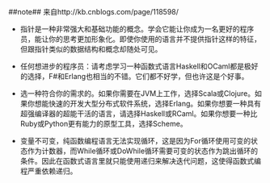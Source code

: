 ##note##
来自http://kb.cnblogs.com/page/118598/

- 指针是一种非常强大和基础功能的概念。学会它能让你成为一名更好的程序员，能让你的思考更加形象化。即使你使用的语言并不提供指针这样的特征，但跟指针类似的数据结构和概念却随处可见。

- 任何想进步的程序员：请考虑学习一种函数式语言Haskell和OCaml都是极好的选择，F#和Erlang也相当的不错。它们都不好学，但也许这是个好事。

- 选一种符合你的需求的。如果你需要在JVM上工作，选择Scala或Clojure。如果你想能快速的开发大型分布式软件系统，选择Erlang。如果你想要一种具有超强编译器的超能干活的语言，请选择Haskell或RCaml。如果你想要一种比Ruby或Python更有能力的原型工具，选择Scheme。

- 变量不可变，纯函数编程语言无法实现循环，这是因为For循环使用可变的状态作为计数器，而While循环或DoWhile循环需要可变的状态作为跳出循环的条件。因此在函数式语言里就只能使用递归来解决迭代问题，这使得函数式编程严重依赖递归。